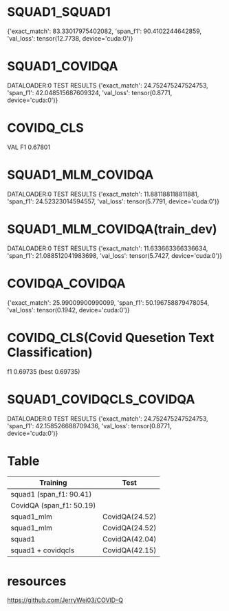 <!-- ---
title: my title
author: my name
date: today
--- -->

# SQUAD1_SQUAD1
{'exact_match': 83.33017975402082,
 'span_f1': 90.4102244642859,
 'val_loss': tensor(12.7738, device='cuda:0')}

# SQUAD1_COVIDQA
DATALOADER:0 TEST RESULTS
{'exact_match': 24.752475247524753,
 'span_f1': 42.048515687609324,
 'val_loss': tensor(0.8771, device='cuda:0')}

# COVIDQ_CLS
VAL F1 0.67801
<!-- 
- second run

DATALOADER:0 TEST RESULTS
{'exact_match': 24.752475247524753,
 'span_f1': 42.158526688709436,
 'val_loss': tensor(0.8771, device='cuda:0')} -->

# SQUAD1_MLM_COVIDQA
DATALOADER:0 TEST RESULTS
{'exact_match': 11.881188118811881,
 'span_f1': 24.52323014594557,
 'val_loss': tensor(5.7791, device='cuda:0')}

# SQUAD1_MLM_COVIDQA(train_dev)
DATALOADER:0 TEST RESULTS
{'exact_match': 11.633663366336634,
 'span_f1': 21.088512041983698,
 'val_loss': tensor(5.7427, device='cuda:0')}

# COVIDQA_COVIDQA
{'exact_match': 25.99009900990099,
 'span_f1': 50.196758879478054,
 'val_loss': tensor(0.1942, device='cuda:0')}

# COVIDQ_CLS(Covid Quesetion Text Classification)
f1 0.69735 (best 0.69735)

# SQUAD1_COVIDQCLS_COVIDQA
DATALOADER:0 TEST RESULTS
{'exact_match': 24.752475247524753,
 'span_f1': 42.158526688709436,
 'val_loss': tensor(0.8771, device='cuda:0')}

# Table
| Training    | Test |
| ----------- | ----------- |
| squad1 (span_f1:       90.41)   |   |
| CovidQA (span_f1:       50.19)   |    |
| squad1_mlm  | CovidQA(24.52)        |
| squad1_mlm  | CovidQA(24.52)        |
| squad1    | CovidQA(42.04)        |
| squad1 + covidqcls     | CovidQA(42.15)        |




<!-- | squad1 + DAPT   | CovidQA(28.84)        |
|ace_2004(MRC_NER span_f1:0.6681)|CovidQA(2.27)|
|ace_2004_BERT + squad1_classifier|CovidQA(3.21)|
|ace_2004 + squad1(share BERT)| - | -->
<!-- | CovidQA(43.27)      |  CovidQA(43.27)    | -->

# resources
https://github.com/JerryWei03/COVID-Q